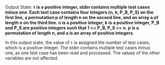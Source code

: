 Output State: **`t` is a positive integer, stdin contains multiple test cases minus one. Each test case contains four integers (n, k, P_B, P_S) on the first line, a permutation p of length n on the second line, and an array a of length n on the third line. n is a positive integer, k is a positive integer, P_B and P_S are positive integers such that 1 <= P_B, P_S <= n. p is a permutation of length n, and a is an array of positive integers.**

In this output state, the value of `t` is assigned the number of test cases, which is a positive integer. The stdin contains multiple test cases minus one, as one test case has been read and processed. The values of the other variables are not affected.